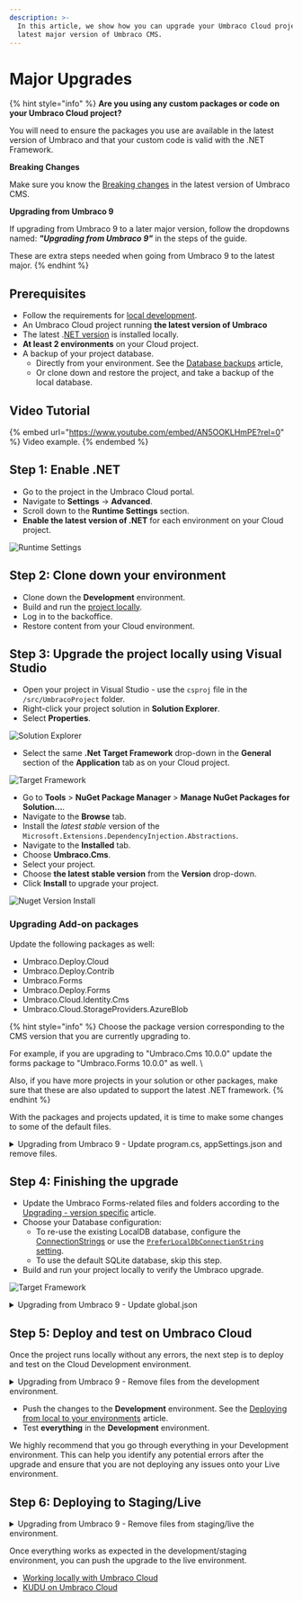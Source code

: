 ```yaml
---
description: >-
  In this article, we show how you can upgrade your Umbraco Cloud project to the
  latest major version of Umbraco CMS.
---
```


# Major Upgrades

{% hint style="info" %}
**Are you using any custom packages or code on your Umbraco Cloud project?**

You will need to ensure the packages you use are available in the latest version of Umbraco and that your custom code is valid with the .NET Framework.

**Breaking Changes**

Make sure you know the [Breaking changes](broken-reference/) in the latest version of Umbraco CMS.

**Upgrading from Umbraco 9**

If upgrading from Umbraco 9 to a later major version, follow the dropdowns named: _**"Upgrading from Umbraco 9"**_ in the steps of the guide.

These are extra steps needed when going from Umbraco 9 to the latest major.
{% endhint %}

## Prerequisites

* Follow the requirements for [local development](../../umbraco-cms/fundamentals/setup/requirements.md#local-development).
* An Umbraco Cloud project running **the latest version of Umbraco**
* The latest .[NET version](https://dotnet.microsoft.com/en-us/download/visual-studio-sdks) is installed locally.
* **At least 2 environments** on your Cloud project.
* A backup of your project database.
  * Directly from your environment. See the [Database backups](../databases/backups.md) article,
  * Or clone down and restore the project, and take a backup of the local database.

## Video Tutorial

{% embed url="https://www.youtube.com/embed/AN5OOKLHmPE?rel=0" %}
Video example.
{% endembed %}

## Step 1: Enable .NET

* Go to the project in the Umbraco Cloud portal.
* Navigate to **Settings** -> **Advanced**.
* Scroll down to the **Runtime Settings** section.
* **Enable the latest version of .NET** for each environment on your Cloud project.

![Runtime Settings](images/Runtime-Settings.png)

## Step 2: Clone down your environment

* Clone down the **Development** environment.
* Build and run the [project locally](../set-up/working-locally.md#running-the-site-locally).
* Log in to the backoffice.
* Restore content from your Cloud environment.

## Step 3: Upgrade the project locally using Visual Studio

* Open your project in Visual Studio - use the `csproj` file in the `/src/UmbracoProject` folder.
* Right-click your project solution in **Solution Explorer**.
* Select **Properties**.

![Solution Explorer](images/Solution-Explorer.png)

* Select the same **.Net** **Target Framework** drop-down in the **General** section of the **Application** tab as on your Cloud project.

![Target Framework](images/Target-Framework.png)

* Go to **Tools** > **NuGet Package Manager** > **Manage NuGet Packages for Solution...**.
* Navigate to the **Browse** tab.
* Install the _latest stable_ version of the `Microsoft.Extensions.DependencyInjection.Abstractions`.
* Navigate to the **Installed** tab.
* Choose **Umbraco.Cms**.
* Select your project.
* Choose **the latest stable version** from the **Version** drop-down.
* Click **Install** to upgrade your project.

![Nuget Version Install](images/Nuget-Version-Install.png)

### Upgrading Add-on packages

Update the following packages as well:

* Umbraco.Deploy.Cloud
* Umbraco.Deploy.Contrib
* Umbraco.Forms
* Umbraco.Deploy.Forms
* Umbraco.Cloud.Identity.Cms
* Umbraco.Cloud.StorageProviders.AzureBlob

{% hint style="info" %}
Choose the package version corresponding to the CMS version that you are currently upgrading to.

For example, if you are upgrading to "Umbraco.Cms 10.0.0" update the forms package to "Umbraco.Forms 10.0.0" as well. \\

Also, if you have more projects in your solution or other packages, make sure that these are also updated to support the latest .NET framework.
{% endhint %}

With the packages and projects updated, it is time to make some changes to some of the default files.

<details>

<summary>Upgrading from Umbraco 9 - Update program.cs, appSettings.json and remove files.</summary>

*   Update the `Program` class in the `Program.cs` file to the following:\
    using Umbraco.Cms.Web.Common.Hosting;

    ```

    public class Program
        {
            public static void Main(string[] args)
                => CreateHostBuilder(args)
                    .Build()
                    .Run();

            public static IHostBuilder CreateHostBuilder(string[] args) =>
                Host.CreateDefaultBuilder(args)
                    .ConfigureUmbracoDefaults()
                    .ConfigureWebHostDefaults(webBuilder =>
                    {
                        webBuilder.UseStaticWebAssets();
                        webBuilder.UseStartup<Startup>();
                    });
        }
    ```
* Re-enable the appsettings IntelliSense by updating your schema reference in the **appsettings.json** file from:

```json
"$schema": "./umbraco/config/appsettings-schema.json",
```

To:

```json
"$schema": "./appsettings-schema.json",
```

Apply this change to the following files as well:

* **appsettings.Development.json**
* **appsettings.Production.json**
* **appsettings.Staging.json**

Remove the following files and folders _manually_ from your local project:

* `/wwwroot/umbraco`
* `/umbraco/PartialViewMacros`
* `/umbraco/UmbracoBackOffice`
* `/umbraco/UmbracoInstall`
* `/umbraco/UmbracoWebsite`
* `/umbraco/config/lang`

</details>

## Step 4: Finishing the upgrade

* Update the Umbraco Forms-related files and folders according to the [Upgrading - version specific](../../umbraco-forms/installation/version-specific.md) article.
* Choose your Database configuration:
  * To re-use the existing LocalDB database, configure the [ConnectionStrings](../../umbraco-deploy/upgrades/version-specific.md#database-initialization) or use the [`PreferLocalDbConnectionString` setting](../../umbraco-deploy/deploy-settings.md#preferlocaldbconnectionstring).
  * To use the default SQLite database, skip this step.
* Build and run your project locally to verify the Umbraco upgrade.

![Target Framework](images/verify-v10-upgrade-locally.png)

<details>

<summary>Upgrading from Umbraco 9 - Update global.json</summary>

*   Update the `global.json` in the root repository folder to target the runtime Software Development Kit (SDK) for the latest version of [.NET 6](https://dotnet.microsoft.com/en-us/download/dotnet/6.0).\


    ```
       {
      "sdk": {
          "allowPrerelease": false,
          "version": "6.0.402",
          "rollForward": "minor"
      }
      }
    ```

If `global.json` does not exist in the root of your repository, you need to add it manually.

Learn more about the `global.json` in the official [Microsoft docs.](https://learn.microsoft.com/en-us/dotnet/core/tools/global-json)

</details>

## Step 5: Deploy and test on Umbraco Cloud

Once the project runs locally without any errors, the next step is to deploy and test on the Cloud Development environment.

<details>

<summary>Upgrading from Umbraco 9 - Remove files from the development environment.</summary>

* `/wwwroot/umbraco`
* `/umbraco/PartialViewMacros`
* `/umbraco/UmbracoBackOffice`
* `/umbraco/UmbracoInstall`
* `/umbraco/UmbracoWebsite`
* `/umbraco/config/lang`

The files and folder above need to be removed on the **Development** environment through `KUDU` -> `Debug Console` -> `CMD` -> `Site` -> from both the `repository` and `wwwroot` folders.

<img src="https://user-images.githubusercontent.com/83591955/210218172-b32a6be9-9b2a-48c4-8ed7-676068f72946.png" alt="image" data-size="original">

</details>

* Push the changes to the **Development** environment. See the [Deploying from local to your environments](../deployment/local-to-cloud.md) article.
* Test **everything** in the **Development** environment.

We highly recommend that you go through everything in your Development environment. This can help you identify any potential errors after the upgrade and ensure that you are not deploying any issues onto your Live environment.

## Step 6: Deploying to Staging/Live

<details>

<summary>Upgrading from Umbraco 9 - Remove files from staging/live the environment.</summary>

Before deploying the upgrade to your next environment, you will need to remove the folders you also removed from Kudu on your Development environment.

The files are:

* `/wwwroot/umbraco`
* `/umbraco/PartialViewMacros`
* `/umbraco/UmbracoBackOffice`
* `/umbraco/UmbracoInstall`
* `/umbraco/UmbracoWebsite`
* `/umbraco/config/lang`

They need to be removed through `KUDU` -> `Debug Console` -> `CMD` -> `Site` -> from both the `repository` and `wwwroot` folders.

<img src="https://user-images.githubusercontent.com/83591955/210218090-9b72fc05-cfe3-442f-8045-a90e5b8a9e89.png" alt="image" data-size="original">

</details>

Once everything works as expected in the development/staging environment, you can push the upgrade to the live environment.

* [Working locally with Umbraco Cloud](https://github.com/umbraco/UmbracoDocs/blob/11.x/umbraco-cloud/set-up/working-locally.md)
* [KUDU on Umbraco Cloud](https://github.com/umbraco/UmbracoDocs/blob/11.x/umbraco-cloud/set-up/power-tools)
